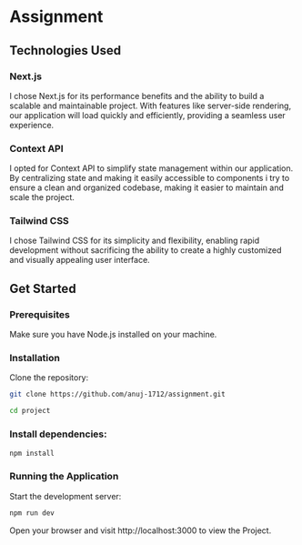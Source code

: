 # Assignment

## Technologies Used
### Next.js
I chose Next.js for its performance benefits and the ability to build a scalable and maintainable project. With features like server-side rendering, our  application will load quickly and efficiently, providing a seamless user experience.

### Context API
I opted for Context API to simplify state management within our application. By centralizing state and making it easily accessible to components i try to ensure a clean and organized codebase, making it easier to maintain and scale the project.

### Tailwind CSS
I chose Tailwind CSS for its simplicity and flexibility, enabling rapid development without sacrificing the ability to create a highly customized and visually appealing user interface.

## Get Started

### Prerequisites

Make sure you have Node.js installed on your machine.

### Installation
Clone the repository:

```bash
git clone https://github.com/anuj-1712/assignment.git
```

```bash
cd project
```

### Install dependencies:

```bash
npm install
```

### Running the Application
Start the development server:

```bash
npm run dev
```
Open your browser and visit http://localhost:3000 to view the Project.

